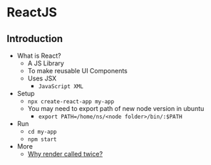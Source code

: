 # ReactJS
## Introduction
- What is React?
    - A JS Library
    - To make reusable UI Components
    - Uses JSX
        - `JavaScript XML`
- Setup
    - `npx create-react-app my-app`
    - You may need to export path of new node version in ubuntu
        - `export PATH=/home/ns/<node folder>/bin/:$PATH`
- Run
    - `cd my-app`
    - `npm start`
- More
    - [Why render called twice?](https://stackoverflow.com/questions/61532410/why-my-render-method-is-react-called-twice)